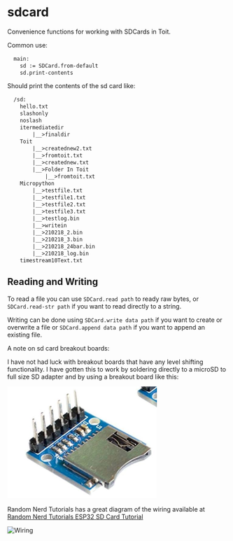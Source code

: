 # sdcard

Convenience functions for working with SDCards in Toit.

Common use:

```toit
  main:
    sd := SDCard.from-default
    sd.print-contents
```
Should print the contents of the sd card like:
```
  /sd:
    hello.txt
    slashonly
    noslash
    itermediatedir
        |__>finaldir
    Toit
        |__>creatednew2.txt
        |__>fromtoit.txt
        |__>creatednew.txt
        |__>Folder In Toit
            |__>fromtoit.txt
    Micropython
        |__>testfile.txt
        |__>testfile1.txt
        |__>testfile2.txt
        |__>testfile3.txt
        |__>testlog.bin
        |__>writein
        |__>210218_2.bin
        |__>210218_3.bin
        |__>210218_24bar.bin
        |__>210218_log.bin
    timestream10Text.txt
 ```

## Reading and Writing

To read a file you can use ```SDCard.read path``` to ready raw bytes, or ```SDCard.read-str path``` if you want to read directly to a string.

Writing can be done using ```SDCard.write data path``` if you want to create or overwrite a file or ```SDCard.append data path``` if you want to append
an existing file.

A note on sd card breakout boards:

I have not had luck with breakout boards that have any level shifting functionality. I have gotten this to work by soldering directly to
a microSD to full size SD adapter and by using a breakout board like this:

![Breakout](./breakout.png)

Random Nerd Tutorials has a great diagram of the wiring available at [Random Nerd Tutorials ESP32 SD Card Tutorial](https://randomnerdtutorials.com/esp32-microsd-card-arduino/)

![Wiring](https://i0.wp.com/randomnerdtutorials.com/wp-content/uploads/2021/02/ESP32-microSD-Card-Wiring-Diagram.png?resize=742%2C910&quality=100&strip=all&ssl=1)
